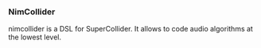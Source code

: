 ### NimCollider

nimcollider is a DSL for SuperCollider. It allows to code audio algorithms at the lowest level.